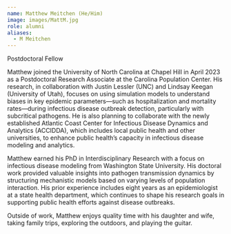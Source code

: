 ```yaml
---
name: Matthew Meitchen (He/Him)
image: images/MattM.jpg
role: alumni
aliases:
  - M Meitchen
---
```


Postdoctoral Fellow 

Matthew joined the University of North Carolina at Chapel Hill in April 2023 as a Postdoctoral Research Associate at the Carolina Population Center. His research, in collaboration with Justin Lessler (UNC) and Lindsay Keegan (University of Utah), focuses on using simulation models to understand biases in key epidemic parameters—such as hospitalization and mortality rates—during infectious disease outbreak detection, particularly with subcritical pathogens. He is also planning to collaborate with the newly established Atlantic Coast Center for Infectious Disease Dynamics and Analytics (ACCIDDA), which includes local public health and other universities, to enhance public health’s capacity in infectious disease modeling and analytics. 

Matthew earned his PhD in Interdisciplinary Research with a focus on infectious disease modeling from Washington State University. His doctoral work provided valuable insights into pathogen transmission dynamics by structuring mechanistic models based on varying levels of population interaction. His prior experience includes eight years as an epidemiologist at a state health department, which continues to shape his research goals in supporting public health efforts against disease outbreaks. 

Outside of work, Matthew enjoys quality time with his daughter and wife, taking family trips, exploring the outdoors, and playing the guitar.

